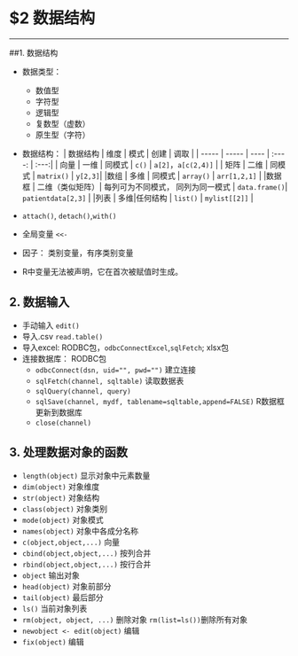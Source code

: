 # $2 数据结构

---

##1. 数据结构
* 数据类型： 
    * 数值型
    * 字符型
    * 逻辑型
    * 复数型（虚数）
    * 原生型（字符）
* 数据结构：
| 数据结构   | 维度   |  模式  | 创建   | 调取 |
| -----   | -----  | ----  | :----:  | :---:| 
| 向量  | 一维  | 同模式    | `c()`     | `a[2]`，`a[c(2,4)]` |
| 矩阵  | 二维  | 同模式    | `matrix()`   | `y[2,3]`| 
|数组   | 多维  | 同模式    | `array()`    | `arr[1,2,1]` |
|数据框 | 二维（类似矩阵）| 每列可为不同模式， 同列为同一模式 | `data.frame()`| `patientdata[2,3]` |
|列表   | 多维|任何结构 | `list()` | `mylist[[2]]` |

* `attach()`, `detach()`,`with()`
* 全局变量 `<<-`
* 因子： 类别变量，有序类别变量
* R中变量无法被声明，它在首次被赋值时生成。

## 2. 数据输入

* 手动输入 `edit()`
* 导入.csv `read.table()`
* 导入excel: RODBC包，`odbcConnectExcel`,`sqlFetch`; xlsx包
* 连接数据库： RODBC包
    * `odbcConnect(dsn, uid="", pwd="")` 建立连接
    * `sqlFetch(channel, sqltable)` 读取数据表
    * `sqlQuery(channel, query)`
    * `sqlSave(channel, mydf, tablename=sqltable,append=FALSE)` R数据框更新到数据库
    * `close(channel)`

## 3. 处理数据对象的函数
* `length(object)` 显示对象中元素数量
* `dim(object)`  对象维度
* `str(object)`  对象结构
* `class(object)`  对象类别
* `mode(object)`   对象模式
* `names(object)`  对象中各成分名称 
* `c(object,object,...)`  向量
* `cbind(object,object,...)`  按列合并
* `rbind(object,object,...)`  按行合并
* `object`   输出对象
* `head(object)`  对象前部分
* `tail(object)`  最后部分
* `ls()`    当前对象列表
* `rm(object, object, ...)`    删除对象 `rm(list=ls())`删除所有对象
* `newobject <- edit(object)`  编辑
* `fix(object)`  编辑

    




